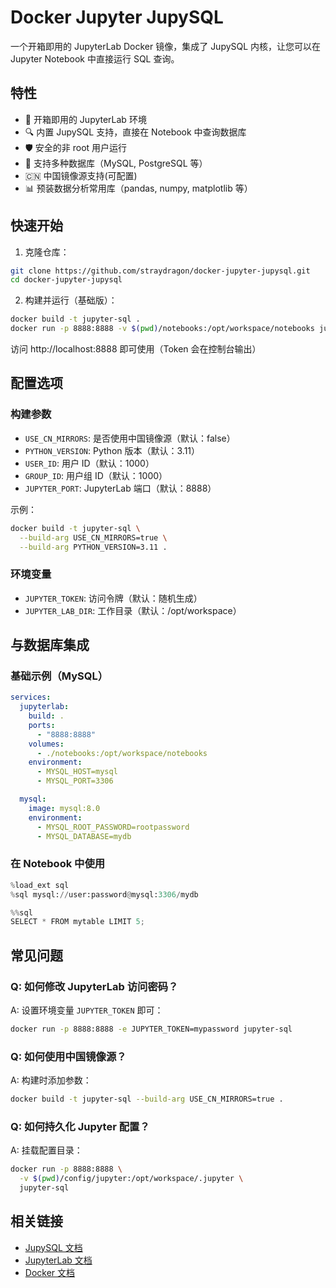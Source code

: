 # Docker Jupyter JupySQL

一个开箱即用的 JupyterLab Docker 镜像，集成了 JupySQL 内核，让您可以在 Jupyter Notebook 中直接运行 SQL 查询。

## 特性

- 🚀 开箱即用的 JupyterLab 环境
- 🔍 内置 JupySQL 支持，直接在 Notebook 中查询数据库
- 🛡️ 安全的非 root 用户运行
- 🔄 支持多种数据库（MySQL, PostgreSQL 等）
- 🇨🇳 中国镜像源支持(可配置)
- 📊 预装数据分析常用库（pandas, numpy, matplotlib 等）

## 快速开始

1. 克隆仓库：
```bash
git clone https://github.com/straydragon/docker-jupyter-jupysql.git
cd docker-jupyter-jupysql
```

2. 构建并运行（基础版）：
```bash
docker build -t jupyter-sql .
docker run -p 8888:8888 -v $(pwd)/notebooks:/opt/workspace/notebooks jupyter-sql
```

访问 http://localhost:8888 即可使用（Token 会在控制台输出）

## 配置选项

### 构建参数

- `USE_CN_MIRRORS`: 是否使用中国镜像源（默认：false）
- `PYTHON_VERSION`: Python 版本（默认：3.11）
- `USER_ID`: 用户 ID（默认：1000）
- `GROUP_ID`: 用户组 ID（默认：1000）
- `JUPYTER_PORT`: JupyterLab 端口（默认：8888）

示例：
```bash
docker build -t jupyter-sql \
  --build-arg USE_CN_MIRRORS=true \
  --build-arg PYTHON_VERSION=3.11 .
```

### 环境变量

- `JUPYTER_TOKEN`: 访问令牌（默认：随机生成）
- `JUPYTER_LAB_DIR`: 工作目录（默认：/opt/workspace）

## 与数据库集成

### 基础示例（MySQL）

```yaml
services:
  jupyterlab:
    build: .
    ports:
      - "8888:8888"
    volumes:
      - ./notebooks:/opt/workspace/notebooks
    environment:
      - MYSQL_HOST=mysql
      - MYSQL_PORT=3306

  mysql:
    image: mysql:8.0
    environment:
      - MYSQL_ROOT_PASSWORD=rootpassword
      - MYSQL_DATABASE=mydb
```

### 在 Notebook 中使用

```python
%load_ext sql
%sql mysql://user:password@mysql:3306/mydb

%%sql
SELECT * FROM mytable LIMIT 5;
```

## 常见问题

### Q: 如何修改 JupyterLab 访问密码？
A: 设置环境变量 `JUPYTER_TOKEN` 即可：
```bash
docker run -p 8888:8888 -e JUPYTER_TOKEN=mypassword jupyter-sql
```

### Q: 如何使用中国镜像源？
A: 构建时添加参数：
```bash
docker build -t jupyter-sql --build-arg USE_CN_MIRRORS=true .
```

### Q: 如何持久化 Jupyter 配置？
A: 挂载配置目录：
```bash
docker run -p 8888:8888 \
  -v $(pwd)/config/jupyter:/opt/workspace/.jupyter \
  jupyter-sql
```

## 相关链接

- [JupySQL 文档](https://jupysql.ploomber.io/en/latest/quick-start.html)
- [JupyterLab 文档](https://jupyterlab.readthedocs.io/)
- [Docker 文档](https://docs.docker.com/)
